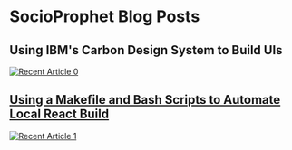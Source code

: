 # SocioProphet Blog Posts

## Using IBM's Carbon Design System to Build UIs
<a target="_blank" href="https://github-readme-medium-recent-article.vercel.app/medium/@socioprophet/0"><img src="https://github-readme-medium-recent-article.vercel.app/medium/@socioprophet/0" alt="Recent Article 0"> 

## Using a Makefile and Bash Scripts to Automate Local React Build
<a target="_blank" href="https://github-readme-medium-recent-article.vercel.app/medium/@socioprophet/1"><img src="https://github-readme-medium-recent-article.vercel.app/medium/@socioprophet/1" alt="Recent Article 1"> 
